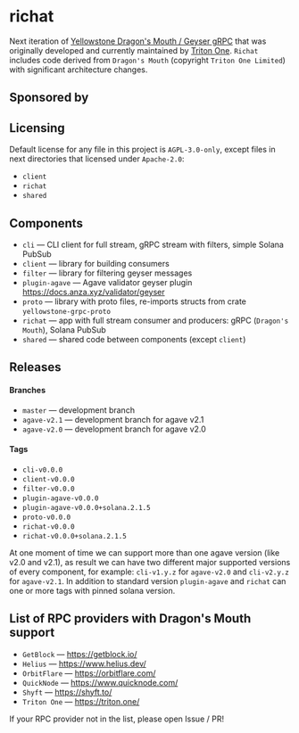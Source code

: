 # richat

Next iteration of [Yellowstone Dragon's Mouth / Geyser gRPC](https://github.com/rpcpool/yellowstone-grpc) that was originally developed and currently maintained by [Triton One](https://triton.one/). `Richat` includes code derived from `Dragon's Mouth` (copyright `Triton One Limited`) with significant architecture changes.

## Sponsored by

## Licensing

Default license for any file in this project is `AGPL-3.0-only`, except files in next directories that licensed under `Apache-2.0`:

- `client`
- `richat`
- `shared`

## Components

- `cli` — CLI client for full stream, gRPC stream with filters, simple Solana PubSub
- `client` — library for building consumers
- `filter` — library for filtering geyser messages
- `plugin-agave` — Agave validator geyser plugin https://docs.anza.xyz/validator/geyser
- `proto` — library with proto files, re-imports structs from crate `yellowstone-grpc-proto`
- `richat` — app with full stream consumer and producers: gRPC (`Dragon's Mouth`), Solana PubSub
- `shared` — shared code between components (except `client`)

## Releases

#### Branches

- `master` — development branch
- `agave-v2.1` — development branch for agave v2.1
- `agave-v2.0` — development branch for agave v2.0

#### Tags

- `cli-v0.0.0`
- `client-v0.0.0`
- `filter-v0.0.0`
- `plugin-agave-v0.0.0`
- `plugin-agave-v0.0.0+solana.2.1.5`
- `proto-v0.0.0`
- `richat-v0.0.0`
- `richat-v0.0.0+solana.2.1.5`

At one moment of time we can support more than one agave version (like v2.0 and v2.1), as result we can have two different major supported versions of every component, for example: `cli-v1.y.z` for `agave-v2.0` and `cli-v2.y.z` for `agave-v2.1`. In addition to standard version `plugin-agave` and `richat` can one or more tags with pinned solana version.

## List of RPC providers with Dragon's Mouth support

- `GetBlock` — https://getblock.io/
- `Helius` — https://www.helius.dev/
- `OrbitFlare` — https://orbitflare.com/
- `QuickNode` — https://www.quicknode.com/
- `Shyft` — https://shyft.to/
- `Triton One` — https://triton.one/

If your RPC provider not in the list, please open Issue / PR!
